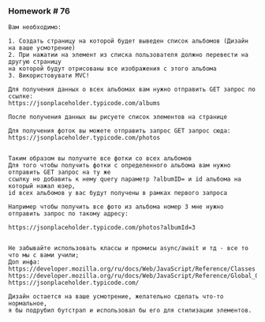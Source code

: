 ### Homework # 76
    Вам необходимо:

    1. Создать страницу на которой будет выведен список альбомов (Дизайн на ваше усмотрение)
    2. При нажатии на элемент из списка пользователя должно перевести на другую страницу 
    на которой будут отрисованы все изображения с этого альбома
    3. Використовувати MVC!

    Для получения данных о всех альбомах вам нужно отправить GET запрос по ссылке:
    https://jsonplaceholder.typicode.com/albums
      
    После получения данных вы рисуете список элементов на странице
    
    Для получения фоток вы можете отправить запрос GET запрос сюда:
    https://jsonplaceholder.typicode.com/photos
       
    
    Таким образом вы получите все фотки со всех альбомов
    Для того чтобы получить фотки с определенного альбома вам нужно отправить GET запрос на ту же 
    ссылку но добавить к нему query параметр ?albumID= и id альбома на который нажал юзер, 
    id всех альбомов у вас будут получены в рамках первого запроса
    
    Например чтобы получить все фото из альбома номер 3 мне нужно отправить запрос по такому адресу:
    
    https://jsonplaceholder.typicode.com/photos?albumId=3
      
    
    Не забывайте использовать классы и промисы async/await и тд - все то что мы с вами учили;
    Доп инфа:
    https://developer.mozilla.org/ru/docs/Web/JavaScript/Reference/Classes
    https://developer.mozilla.org/ru/docs/Web/JavaScript/Reference/Global_Objects/Promise
    https://jsonplaceholder.typicode.com/
    
    Дизайн остается на ваше усмотрение, желательно сделать что-то нормальное, 
    я бы подрубил бутстрап и использовал бы его для стилизации элементов.